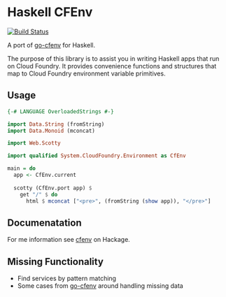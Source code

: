 # Haskell CFEnv

[![Build Status](https://travis-ci.org/tomphp/haskell-cfenv.svg?branch=master)](https://travis-ci.org/tomphp/haskell-cfenv)

A port of [go-cfenv](https://github.com/cloudfoundry-community/go-cfenv) for
Haskell.

The purpose of this library is to assist you in writing Haskell apps that run
on Cloud Foundry. It provides convenience functions and structures that map to
Cloud Foundry environment variable primitives.

## Usage

```haskell
{-# LANGUAGE OverloadedStrings #-}

import Data.String (fromString)
import Data.Monoid (mconcat)

import Web.Scotty

import qualified System.CloudFoundry.Environment as CfEnv

main = do
  app <- CfEnv.current
  
  scotty (CfEnv.port app) $
    get "/" $ do
      html $ mconcat ["<pre>", (fromString (show app)), "</pre>"] 
```

## Documenatation

For me information see [cfenv](http://hackage.haskell.org/package/cfenv) on
Hackage.

## Missing Functionality

- Find services by pattern matching
- Some cases from [go-cfenv](https://github.com/cloudfoundry-community/go-cfenv)
  around handling missing data

